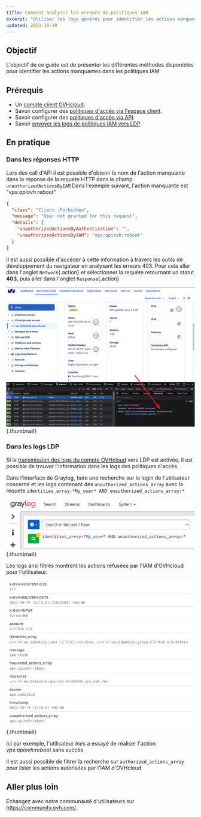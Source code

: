 ```yaml
---
title: Comment analyser les erreurs de politiques IAM
excerpt: "Utiliser les logs générés pour identifier les actions manquantes dans les politiques IAM"
updated: 2023-10-19
---
```


 

## Objectif

L'objectif de ce guide est de présenter les différentes méthodes disponibles pour identifier les actions manquantes dans les politiques IAM 

## Prérequis

- Un [compte client OVHcloud](/pages/account_and_service_management/account_information/ovhcloud-account-creation).
- Savoir configurer des [politiques d'accès via l'espace client](/pages/account_and_service_management/account_information/iam-policy-ui).
- Savoir configurer des [politiques d'accès via API](/pages/account_and_service_management/account_information/iam-policies-api).
- Savoir [envoyer les logs de politiques IAM vers LDP](/pages/manage_and_operate/iam/iam-logs-forwarding)

## En pratique

### Dans les réponses HTTP

Lors des call d'API il est possible d'obtenir le nom de l'action manquante dans la réponse de la requete HTTP dans le champ `unauthorizedActionsByIAM`
Dans l'exemple suivant, l'action manquante est "*vps:apiovh:reboot*"

```json
{
  "class": "Client::Forbidden",
  "message": "User not granted for this request",
  "details": {
    "unauthorizedActionsByAuthentication": "",
    "unauthorizedActionsByIAM": "vps:apiovh:reboot"
  }
}
```

Il est aussi possible d'accéder à cette information à travers les outils de développement du navigateur en analysant les erreurs 403.
Pour cela aller dans l'onglet `Network`{.action} et sélectionner la requète retournant un statut **403**, puis aller dans l'onglet `Response`{.action}

![Browser development tool](images/browser_dev_tool.png){.thumbnail}

### Dans les logs LDP

Si la [transmission des logs du compte OVHcloud](/pages/manage_and_operate/iam/iam-logs-forwarding) vers LDP est activée, il est possible de trouver l'information dans les logs des politiques d'accès.

Dans l'interface de Graylog, faire une recherche sur le login de l'utilisateur concerné et les logs contenant des `unauthorized_actions_array` avec la requete `identities_array:*My_user* AND unauthorized_actions_array:*`

![Graylog research](images/graylog_research.png){.thumbnail}

Les logs ansi filtrés montrent les actions refusées par l'IAM d'OVHcloud pour l'utilisateur.

![Log example](images/IAM_log.png){.thumbnail}

Ici par exemple, l'utilisateur *Ines* a essayé de réaliser l'action *vps:apiovh:reboot* sans succès

Il est aussi possible de filtrer la recherche sur `authorized_actions_array` pour lister les actions autorisées par l'IAM d'OVHcloud


## Aller plus loin

Échangez avec notre communauté d'utilisateurs sur <https://community.ovh.com/>.